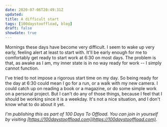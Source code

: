 ```yaml
---
date: 2020-07-06T20:49:31Z
updated:
title: A difficult start
tags: [100daystooffload, blog]
draft: false
showdate: true
---
```


Mornings these days have become very difficult. I seem to wake up very early, feeling alert at least to start with. It'll be early enough for me to comfortably get ready to start work at 6:30 on most days. The problem is that, as awake as I am, my inner state is in no way ready for work -- I simply cannot function.

I've tried to not impose a rigorous start time on my day. So being ready for the day at 6:30 could mean I go for a run, or a walk with my new camera. I could catch up on reading a book or a magazine, or do some simple work on a personal project. But I can't do any of those things, because I feel that I should be working since it is a weekday. It's not a nice situation, and I don't know what to do about it yet.

*I'm publishing this as part of 100 Days To Offload. You can join in yourself by visiting [https://100daystooffload.com](https://100daystooffload.com).*
